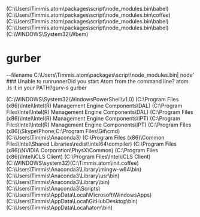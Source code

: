 (C:\Users\Timmis\.atom\packages\script\node_modules\.bin\babel)
(C:\Users\Timmis\.atom\packages\script\node_modules\.bin\coffee)
(C:\Users\Timmis\.atom\packages\script\node_modules\.bin\babel)
(C:\Users\Timmis\.atom\packages\script\node_modules\.bin\babel)
(C:\WINDOWS\System32\Wbem)
# gurber
--filename C:\Users\Timmis\.atom\packages\script\node_modules\.bin| node' ###
Unable to runrunnerDid you start Atom from the command line?  atom .Is it in your PATH?gurv-s
gurber

(C:\WINDOWS\System32\WindowsPowerShell\v1.0\)
(C:\Program Files (x86)\Intel\Intel(R) Management Engine Components\DAL)
(C:\Program Files\Intel\Intel(R) Management Engine Components\DAL)
(C:\Program Files (x86)\Intel\Intel(R) Management Engine Components\IPT)
(C:\Program Files\Intel\Intel(R) Management Engine Components\IPT)
(C:\Program Files (x86)\Skype\Phone\;C:\Program Files\Git\cmd)
(C:\Users\Timmis\Anaconda3)
(C:\Program Files (x86)\Common Files\Intel\Shared Libraries\redist\intel64\compiler)
(C:\Program Files (x86)\NVIDIA Corporation\PhysX\Common)
(C:\Program Files (x86)\Intel\iCLS Client\)
(C:\Program Files\Intel\iCLS Client\)
(C:\WINDOWS\system32)(C:\Timmis\.atom\init.coffee)
(C:\Users\Timmis\Anaconda3\Library\mingw-w64\bin)
(C:\Users\Timmis\Anaconda3\Library\usr\bin)
(C:\Users\Timmis\Anaconda3\Library\bin)
(C:\Users\Timmis\Anaconda3\Scripts)
(C:\Users\Timmis\AppData\Local\Microsoft\WindowsApps)
(C:\Users\Timmis\AppData\Local\GitHubDesktop\bin)
(C:\Users\Timmis\AppData\Local\atom\bin)
